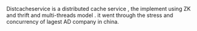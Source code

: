   Distcacheservice is a distributed cache service , the implement using ZK and thrift and multi-threads model . it went through the stress and concurrency  of lagest AD company in china.



  
